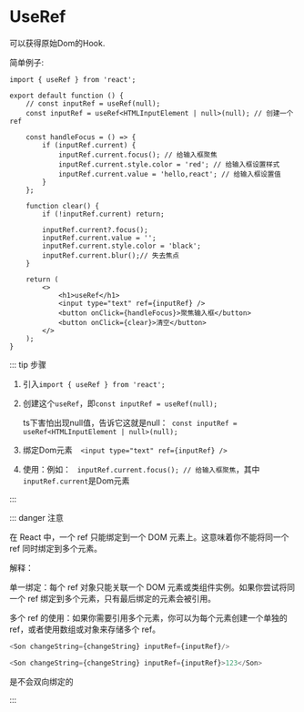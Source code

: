 # UseRef

可以获得原始Dom的Hook.

简单例子:

```javascript{1,5,27}
import { useRef } from 'react';

export default function () {
    // const inputRef = useRef(null);
    const inputRef = useRef<HTMLInputElement | null>(null); // 创建一个 ref

    const handleFocus = () => {
        if (inputRef.current) {
            inputRef.current.focus(); // 给输入框聚焦
            inputRef.current.style.color = 'red'; // 给输入框设置样式
            inputRef.current.value = 'hello,react'; // 给输入框设置值
        }
    };
    
    function clear() {
        if (!inputRef.current) return;

        inputRef.current?.focus();
        inputRef.current.value = '';
        inputRef.current.style.color = 'black';
        inputRef.current.blur();// 失去焦点
    }

    return (
        <>
            <h1>useRef</h1>
            <input type="text" ref={inputRef} />
            <button onClick={handleFocus}>聚焦输入框</button>
            <button onClick={clear}>清空</button>
        </>
    );
}
```

::: tip 步骤

1. 引入`import { useRef } from 'react';`

2. 创建这个`useRef`，即`const inputRef = useRef(null);`

   ts下害怕出现null值，告诉它这就是null：` const inputRef = useRef<HTMLInputElement | null>(null);`

3. 绑定Dom元素`  <input type="text" ref={inputRef} />`

4. 使用：例如： ` inputRef.current.focus(); // 给输入框聚焦`，其中`inputRef.current`是Dom元素

:::



::: danger 注意 

在 React 中，一个 ref 只能绑定到一个 DOM 元素上。这意味着你不能将同一个 ref 同时绑定到多个元素。

解释：

单一绑定：每个 ref 对象只能关联一个 DOM 元素或类组件实例。如果你尝试将同一个 ref 绑定到多个元素，只有最后绑定的元素会被引用。

多个 ref 的使用：如果你需要引用多个元素，你可以为每个元素创建一个单独的 ref，或者使用数组或对象来存储多个 ref。 

```javascript
<Son changeString={changeString} inputRef={inputRef}/>

<Son changeString={changeString} inputRef={inputRef}>123</Son>
```



  是不会双向绑定的

:::